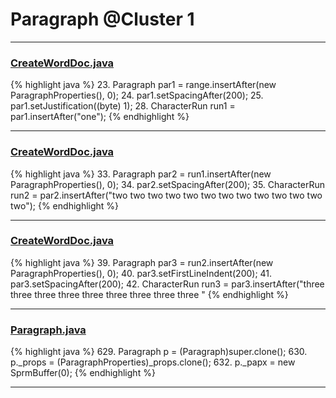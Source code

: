 # Paragraph @Cluster 1

***

### [CreateWordDoc.java](https://searchcode.com/codesearch/view/111543829/)
{% highlight java %}
23. Paragraph par1 = range.insertAfter(new ParagraphProperties(), 0);
24. par1.setSpacingAfter(200);
25. par1.setJustification((byte) 1);
28. CharacterRun run1 = par1.insertAfter("one");
{% endhighlight %}

***

### [CreateWordDoc.java](https://searchcode.com/codesearch/view/111543829/)
{% highlight java %}
33. Paragraph par2 = run1.insertAfter(new ParagraphProperties(), 0);
34. par2.setSpacingAfter(200);
35. CharacterRun run2 = par2.insertAfter("two two two two two two two two two two two two two");
{% endhighlight %}

***

### [CreateWordDoc.java](https://searchcode.com/codesearch/view/111543829/)
{% highlight java %}
39. Paragraph par3 = run2.insertAfter(new ParagraphProperties(), 0);
40. par3.setFirstLineIndent(200);
41. par3.setSpacingAfter(200);
42. CharacterRun run3 = par3.insertAfter("three three three three three three three three three "
{% endhighlight %}

***

### [Paragraph.java](https://searchcode.com/codesearch/view/97384407/)
{% highlight java %}
629. Paragraph p = (Paragraph)super.clone();
630. p._props = (ParagraphProperties)_props.clone();
632. p._papx = new SprmBuffer(0);
{% endhighlight %}

***

